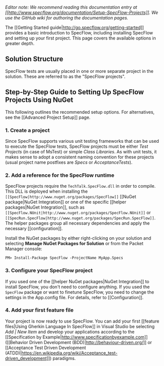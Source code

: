 _Editor note: We recommend reading this documentation entry at [[http://www.specflow.org/documentation/Setup-SpecFlow-Projects]]. We use the GitHub wiki for authoring the documentation pages._

The [[Getting Started guide|http://go.specflow.org/getting-started]] provides a basic introduction to SpecFlow, including installing SpecFlow and setting up your first project. This page covers the available options in greater depth.

## Solution Structure
SpecFlow tests are usually placed in one or more separate project in the solution. These are referred to as the "SpecFlow projects". 


## Step-by-Step Guide to Setting Up SpecFlow Projects Using NuGet

This following outlines the recommended setup options. For alternatives, see the [[Advanced Project Setup]] page.

### 1. Create a project
Since SpecFlow supports various unit testing frameworks that can be used to execute the SpecFlow tests, SpecFlow projects must be either *Test Projects* (in case of MsTest) or simple *Class Libraries*. As with unit tests, it makes sense to adopt a consistent naming convention for these projects (usual project name postfixes are *Specs* or *AcceptanceTests*).

### 2. Add a reference for the SpecFlow runtime
SpecFlow projects require the `TechTalk.SpecFlow.dll` in order to compile. This DLL is deployed when installing the `[[SpecFlow|http://www.nuget.org/packages/SpecFlow]]` [[NuGet package|NuGet Integration]] or one of the specific [[helper packages|NuGet Integration]], such as `[[SpecFlow.NUnit|http://www.nuget.org/packages/SpecFlow.NUnit]]` or `[[SpecRun.SpecFlow|http://www.nuget.org/packages/SpecRun.SpecFlow]]`. The helper packages group all necessary dependencies and apply the necessary [[configuration]].

Install the NuGet packages by either right-clicking on your solution and selecting **Manage NuGet Packages for Solution** or from the Packet Manager console:

```
PM> Install-Package SpecFlow -ProjectName MyApp.Specs
```

### 3. Configure your SpecFlow project

If you used one of the [[helper NuGet packages|NuGet Integration]] to install SpecFlow, you don't need to configure anything. If you used the `SpecFlow` package or want to finetune SpecFlow, you need to change the settings in the App.config file. For details, refer to [[Configuration]].

### 4. Add your first feature file

Your project is now ready to use SpecFlow. You can add your first [[feature files|Using Gherkin Language In SpecFlow]] in Visual Studio be selecting *Add | New Item* and develop your applications according to the [[Specification by Example|http://www.specificationbyexample.com]] ([[Behavior Driven Development (BDD)|http://behaviour-driven.org/]] or [[Acceptance Test Driven Development (ATDD)|https://en.wikipedia.org/wiki/Acceptance_test-driven_development]]) paradigms. 